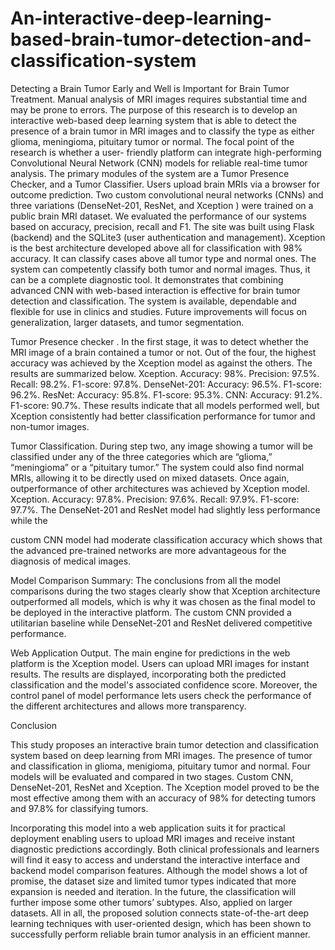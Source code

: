 # An-interactive-deep-learning-based-brain-tumor-detection-and-classification-system

Detecting a Brain Tumor Early and Well is Important for Brain Tumor Treatment. Manual analysis of MRI images requires substantial time and may be prone to errors. The purpose of this research is to develop an interactive web-based deep learning system that is able to detect the presence of a brain tumor in MRI images and to classify the type as either glioma, meningioma, pituitary tumor or normal. The focal point of the research is whether a user- friendly platform can integrate high-performing Convolutional Neural Network (CNN) models for reliable real-time tumor analysis. The primary modules of the system are a Tumor Presence Checker, and a Tumor Classifier. Users upload brain MRIs via a browser for outcome prediction. Two custom convolutional neural networks (CNNs) and three variations (DenseNet-201, ResNet, and Xception ) were trained on a public brain MRI dataset. We evaluated the performance of our systems based on accuracy, precision, recall and F1. The site was built using Flask (backend) and the SQLite3 (user authentication and management). Xception is the best architecture developed above all for classification with 98% accuracy. It can classify cases above all tumor type and normal ones. The system can competently classify both tumor and normal images. Thus, it can be a complete diagnostic tool. It demonstrates that combining advanced CNN with web-based interaction is effective for brain tumor detection and classification. The system is available, dependable and flexible for use in clinics and studies. Future improvements will focus on generalization, larger datasets, and tumor segmentation.

Tumor Presence checker .
In the first stage, it was to detect whether the MRI image of a brain contained a tumor or not. Out of the four, the highest accuracy was achieved by the Xception model as against the others. The results are summarized below.
Xception.
Accuracy: 98%.
Precision: 97.5%.
Recall: 98.2%.
F1-score: 97.8%.
DenseNet-201:
Accuracy: 96.5%.
F1-score: 96.2%.
ResNet:
Accuracy: 95.8%.
F1-score: 95.3%.
CNN:
Accuracy: 91.2%.
F1-score: 90.7%.
These results indicate that all models performed well, but Xception consistently had better classification performance for tumor and non-tumor images.

Tumor Classification.
During step two, any image showing a tumor will be classified under any of the three categories which are “glioma,” “meningioma” or a “pituitary tumor.” The system could also find normal MRIs, allowing it to be directly used on mixed datasets.
Once again, outperformance of other architectures was achieved by Xception model.
Xception.
Accuracy: 97.8%.
Precision: 97.6%.
Recall: 97.9%.
F1-score: 97.7%.
The DenseNet-201 and ResNet model had slightly less performance while the

custom CNN model had moderate classification accuracy which shows that the advanced pre-trained networks are more advantageous for the diagnosis of medical images.

Model Comparison Summary:
The conclusions from all the model comparisons during the two stages clearly show that Xception architecture outperformed all models, which is why it was chosen as the final model to be deployed in the interactive platform. The custom CNN provided a utilitarian baseline while DenseNet-201 and ResNet delivered competitive performance.

Web Application Output.
The main engine for predictions in the web platform is the Xception model. Users can upload MRI images for instant results. The results are displayed, incorporating both the predicted classification and the model's associated confidence score. Moreover, the control panel of model performance lets users check the performance of the different architectures and allows more transparency.

Conclusion

This study proposes an interactive brain tumor detection and classification system based on deep learning from MRI images. The presence of tumor and classification in glioma, menigioma, pituitary tumor and normal. Four models will be evaluated and compared in two stages. Custom CNN, DenseNet-201, ResNet and Xception. The Xception model proved to be the most effective among them with an accuracy of 98% for detecting tumors and 97.8% for classifying tumors.

Incorporating this model into a web application suits it for practical deployment enabling users to upload MRI images and receive instant diagnostic predictions accordingly. Both clinical professionals and learners will find it easy to access and understand the interactive interface and backend model comparison features.
Although the model shows a lot of promise, the dataset size and limited tumor types indicated that more expansion is needed and iteration. In the future, the classification will further impose some other tumors’ subtypes. Also, applied on larger datasets.
All in all, the proposed solution connects state-of-the-art deep learning techniques with user-oriented design, which has been shown to successfully perform reliable brain tumor analysis in an efficient manner.

